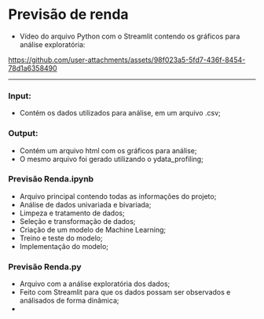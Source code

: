 # Previsão de renda

- Vídeo do arquivo Python com o Streamlit contendo os gráficos para análise exploratória: 

https://github.com/user-attachments/assets/98f023a5-5fd7-436f-8454-78d1a6358490

---

### Input:

- Contém os dados utilizados para análise, em um arquivo .csv;

### Output:

- Contém um arquivo html com os gráficos para análise;
- O mesmo arquivo foi gerado utilizando o ydata_profiling;

### Previsão Renda.ipynb

- Arquivo principal contendo todas as informações do projeto;
- Análise de dados univariada e bivariada;
- Limpeza e tratamento de dados;
- Seleção e transformação de dados;
- Criação de um modelo de Machine Learning;
- Treino e teste do modelo;
- Implementação do modelo;
 
### Previsão Renda.py

- Arquivo com a análise exploratória dos dados;
- Feito com Streamlit para que os dados possam ser observados e análisados de forma dinâmica;
- 
